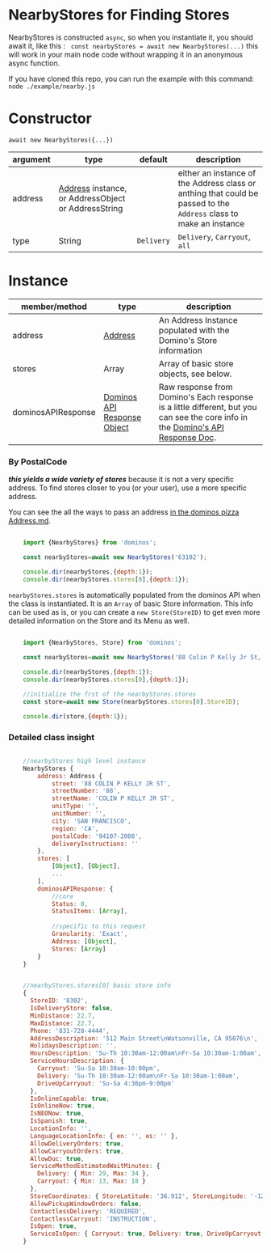 
NearbyStores for Finding Stores
====
NearbyStores is constructed `async`, so when you instantiate it, you should await it, like this : ` const nearbyStores = await new NearbyStores(...)` this will work in your main node code without wrapping it in an anonymous async function.

If you have cloned this repo, you can run the example with this command:
`node ./example/nearby.js`

Constructor
====

`await new NearbyStores({...})`

|argument |type  |default   |description|
|-------- |----  |-------   |--------|
|address  |[Address](https://github.com/RIAEvangelist/node-dominos-pizza-api/blob/master/docs/Address.md) instance, or AddressObject or AddressString | |either an instance of the Address class or anthing that could be passed to the `Address` class to make an instance|
|type     |String|`Delivery`|`Delivery`, `Carryout`, `all`|


Instance
====

|member/method      |type  |description|
|-------------      |------|-------    |
|address            |[Address](https://github.com/RIAEvangelist/node-dominos-pizza-api/blob/master/docs/Address.md)|An Address Instance populated with the Domino's Store information|
|stores             |Array| Array of basic store objects, see below.|
|dominosAPIResponse |[Dominos API Response Object](https://github.com/RIAEvangelist/node-dominos-pizza-api/blob/master/docs/DominosAPIResponse.md)|Raw response from Domino's Each response is a little different, but you can see the core info in the [Domino's API Response Doc](https://github.com/RIAEvangelist/node-dominos-pizza-api/blob/master/docs/DominosAPIResponse.md). |

### By PostalCode
***this yields a wide variety of stores*** because it is not a very specific address. To find stores closer to you (or your user), use a more specific address.

You can see the all the ways to pass an address [in the dominos pizza Address.md](https://github.com/RIAEvangelist/node-dominos-pizza-api/blob/master/docs/Address.md).

```js

    import {NearbyStores} from 'dominos';

    const nearbyStores=await new NearbyStores('63102');

    console.dir(nearbyStores,{depth:1});
    console.dir(nearbyStores.stores[0],{depth:1});

```

`nearbyStores.stores` is automatically populated from the dominos API when the class is instantiated. It is an `Array` of basic Store information. This info can be used as is, or you can create a `new Store(StoreID)` to get even more detailed information on the Store and its Menu as well.

``` js

    import {NearbyStores, Store} from 'dominos';
  
    const nearbyStores=await new NearbyStores('88 Colin P Kelly Jr St, 94107');

    console.dir(nearbyStores,{depth:1});
    console.dir(nearbyStores.stores[0],{depth:1});

    //initialize the frst of the nearbyStores.stores
    const store=await new Store(nearbyStores.stores[0].StoreID);

    console.dir(store,{depth:1});
```


### Detailed class insight

```js

    //nearbyStores high level instance
    NearbyStores {
        address: Address {
            street: '88 COLIN P KELLY JR ST',
            streetNumber: '88',
            streetName: 'COLIN P KELLY JR ST',
            unitType: '',
            unitNumber: '',
            city: 'SAN FRANCISCO',
            region: 'CA',
            postalCode: '94107-2008',
            deliveryInstructions: ''
        },
        stores: [
            [Object], [Object],
            ...
        ],
        dominosAPIResponse: {
            //core
            Status: 0,
            StatusItems: [Array],
            
            //specific to this request
            Granularity: 'Exact',
            Address: [Object],
            Stores: [Array]
        }
    }


    //nearbyStores.stores[0] basic store info
    {
      StoreID: '8302',
      IsDeliveryStore: false,
      MinDistance: 22.7,
      MaxDistance: 22.7,
      Phone: '831-728-4444',
      AddressDescription: '512 Main Street\nWatsonville, CA 95076\n',
      HolidaysDescription: '',
      HoursDescription: 'Su-Th 10:30am-12:00am\nFr-Sa 10:30am-1:00am',
      ServiceHoursDescription: {
        Carryout: 'Su-Sa 10:30am-10:00pm',
        Delivery: 'Su-Th 10:30am-12:00am\nFr-Sa 10:30am-1:00am',
        DriveUpCarryout: 'Su-Sa 4:30pm-9:00pm'
      },
      IsOnlineCapable: true,
      IsOnlineNow: true,
      IsNEONow: true,
      IsSpanish: true,
      LocationInfo: '',
      LanguageLocationInfo: { en: '', es: '' },
      AllowDeliveryOrders: true,
      AllowCarryoutOrders: true,
      AllowDuc: true,
      ServiceMethodEstimatedWaitMinutes: {
        Delivery: { Min: 29, Max: 34 },
        Carryout: { Min: 13, Max: 18 }
      },
      StoreCoordinates: { StoreLatitude: '36.912', StoreLongitude: '-121.759' },
      AllowPickupWindowOrders: false,
      ContactlessDelivery: 'REQUIRED',
      ContactlessCarryout: 'INSTRUCTION',
      IsOpen: true,
      ServiceIsOpen: { Carryout: true, Delivery: true, DriveUpCarryout: false }
    }

```